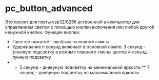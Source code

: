 # pc_button_advanced
Это проект для платы esp32/8266 встроенной в компьютер для управлением светом с помощью кнопки включения или любой другой ненужной кнопки.
Функции кнопки:
  * Простое нажатие - вкл/выкл основной лампы
  * Удерживание n секунд включает в основной лампе:
  3 секунд - фоновую подсветку в режиме плавного смены цветов
  4 секунд - лунную подсветку
  * * 5 секунд - дневуную подсветку на минимальной яркости
  ** 7 секунд - дневуную подсветку на максимальной яркости
  
